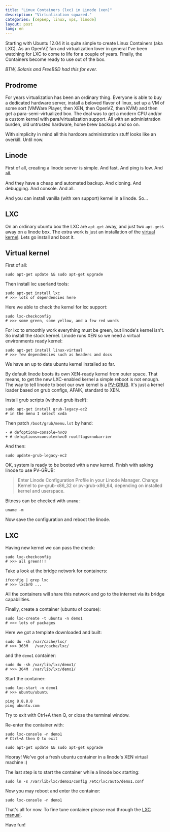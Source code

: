 ```yaml
---
title: "Linux Containers (lxc) in Linode (xen)"
description: "Virtualization squared."
categories: [сервер, linux, vps, linode]
layout: post
lang: en
---
```


Starting with Ubuntu 12.04 it is quite simple to create Linux Containers (aka LXC). As an OpenVZ fan and virtualization lover in general I've been watching for LXC to come to life for a couple of years. Finally, the Containers become ready to use out of the box.

*BTW, Solaris and FreeBSD had this for ever.*

Prodrome
--------

For years virtualization has been an ordinary thing. Everyone is able to buy a dedicated hardware server, install a beloved flavor of linux, set up a VM of some sort (VMWare Player, then XEN, then OpenVZ, then KVM) and then get a para-semi-virtualized box. The deal was to get a modern CPU and/or a custom kernel with para/virtualization support. All with an administration burden, old untrusted hardware, home brew backups and so on.

With simplicity in mind all this hardcore administration stuff looks like an overkill. Until now.


Linode
------

First of all, creating a linode server is simple. And fast. And ping is low. And all.

And they have a cheap and automated backup. And cloning. And debugging. And console. And all.

And you can install vanilla (with xen support) kernel in a linode. So…


LXC
---

On an ordinary ubuntu box the LXC are `apt-get` away, and just two `apt-get`s away on a linode box. The extra work is just an installation of the [virtual kernel](http://packages.ubuntu.com/precise/linux-virtual). Lets go install and boot it.


Virtual kernel
--------------

First of all:

	sudo apt-get update && sudo apt-get upgrade

Then install lxc userland tools:

	sudo apt-get install lxc
	# >>> lots of dependencies here

Here we able to check the kernel for lxc support:

	sudo lxc-checkconfig
	# >>> some green, some yellow, and a few red words

For lxc to smoothly work everything must be green, but linode's kernel isn't. So install the stock kernel. Linode runs XEN so we need a virtual environments ready kernel:

	sudo apt-get install linux-virtual
	# >>> few dependencies such as headers and docs

We have an up to date ubuntu kernel installed so far.

By default linode boots its own XEN-ready kernel from outer space. That means, to get the new LXC-enabled kernel a simple reboot is not enough. The way to tell linode to boot our own kernel is a [PV-GRUB](http://www.linode.com/wiki/index.php/PV-GRUB). It's just a kernel loader based on grub configs, AFAIK, standard to XEN.

Install grub scripts (without grub itself):

	sudo apt-get install grub-legacy-ec2
	# in the menu I select xvda

Then patch `/boot/grub/menu.lst` by hand:

	- # defoptions=console=hvc0
	+ # defoptions=console=hvc0 rootflags=nobarrier

And then:

	sudo update-grub-legacy-ec2

OK, system is ready to be booted with a new kernel. Finish with asking linode to use PV-GRUB:

> Enter Linode Configuration Profile in your Linode Manager. Change Kernel to pv-grub-x86_32 or pv-grub-x86_64, depending on installed kernel and userspace.

Bitness can be checked with `uname` :

	uname -m

Now save the configuration and reboot the linode.


LXC
---


Having new kernel we can pass the check:

	sudo lxc-checkconfig
	# >>> all green!!!

Take a look at the bridge network for containers:

	ifconfig | grep lxc
	# >>> lxcbr0 ...

All the containers will share this network and go to the internet via its bridge capabilities.

Finally, create a container (ubuntu of course):

	sudo lxc-create -t ubuntu -n demo1
	# >>> lots of packages

Here we got a template downloaded and built:

	sudo du -sh /var/cache/lxc/
	# >>> 363M   /var/cache/lxc/

and the `demo1` container:

	sudo du -sh /var/lib/lxc/demo1/
	# >>> 364M	/var/lib/lxc/demo1/

Start the container:

	sudo lxc-start -n demo1
	# >>> ubuntu/ubuntu

	ping 8.8.8.8
	ping ubuntu.com

Try to exit with Ctrl+A then Q, or close the terminal window.

Re-enter the container with:

	sudo lxc-console -n demo1
	# Ctrl+A then Q to exit
	
	sudo apt-get update && sudo apt-get upgrade

Hooray! We've got a fresh ubuntu container in a linode's XEN virtual machine :)

The last step is to start the container while a linode box starting:

	sudo ln -s /var/lib/lxc/demo1/config /etc/lxc/auto/demo1.conf

Now you may reboot and enter the container:

	sudo lxc-console -n demo1

That's all for now. To fine tune container please read through the [LXC manual](https://help.ubuntu.com/12.04/serverguide/lxc.html).

Have fun!